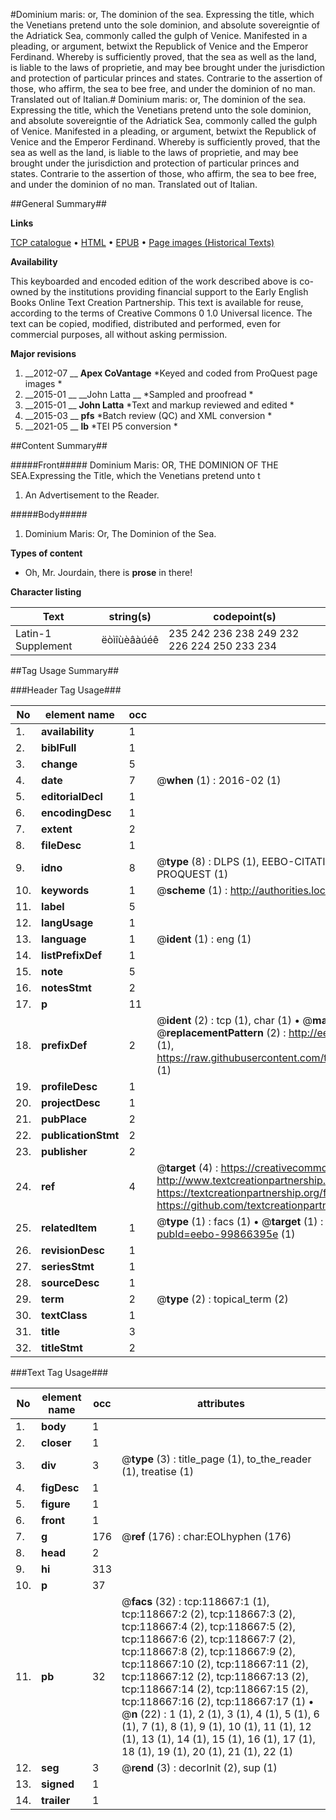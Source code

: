 #Dominium maris: or, The dominion of the sea. Expressing the title, which the Venetians pretend unto the sole dominion, and absolute sovereigntie of the Adriatick Sea, commonly called the gulph of Venice. Manifested in a pleading, or argument, betwixt the Republick of Venice and the Emperor Ferdinand. Whereby is sufficiently proved, that the sea as well as the land, is liable to the laws of proprietie, and may bee brought under the jurisdiction and protection of particular princes and states. Contrarie to the assertion of those, who affirm, the sea to bee free, and under the dominion of no man. Translated out of Italian.#
Dominium maris: or, The dominion of the sea. Expressing the title, which the Venetians pretend unto the sole dominion, and absolute sovereigntie of the Adriatick Sea, commonly called the gulph of Venice. Manifested in a pleading, or argument, betwixt the Republick of Venice and the Emperor Ferdinand. Whereby is sufficiently proved, that the sea as well as the land, is liable to the laws of proprietie, and may bee brought under the jurisdiction and protection of particular princes and states. Contrarie to the assertion of those, who affirm, the sea to bee free, and under the dominion of no man. Translated out of Italian.

##General Summary##

**Links**

[TCP catalogue](http://www.ota.ox.ac.uk/tcp/)  • 
[HTML](http://tei.it.ox.ac.uk/tcp/Texts-HTML/free/A81/A81609.html)  • 
[EPUB](http://tei.it.ox.ac.uk/tcp/Texts-EPUB/free/A81/A81609.epub) • 
[Page images (Historical Texts)](https://historicaltexts.jisc.ac.uk/eebo-99866395e)

**Availability**

This keyboarded and encoded edition of the work described above is co-owned by the
    institutions providing financial support to the Early English Books Online Text Creation
    Partnership. This text is available for reuse, according to the terms of  Creative Commons 0 1.0 Universal
    licence. The text can be copied, modified, distributed and performed, even for commercial
    purposes, all without asking permission.

**Major revisions**

1. __2012-07 __ __Apex CoVantage__ *Keyed and coded from ProQuest page images *
1. __2015-01 __ __John Latta __ *Sampled and proofread *
1. __2015-01 __ __John Latta__ *Text and markup reviewed and edited *
1. __2015-03 __ __pfs__ *Batch review (QC) and XML conversion *
1. __2021-05 __ __lb__ *TEI P5 conversion *

##Content Summary##

#####Front#####
Dominium Maris: OR, THE DOMINION OF THE SEA.Expressing the Title, which the Venetians pretend unto t
1. An Advertisement to the Reader.

#####Body#####

1. Dominium Maris: Or, The Dominion of the Sea.

**Types of content**

  * Oh, Mr. Jourdain, there is **prose** in there!

**Character listing**


|Text|string(s)|codepoint(s)|
|---|---|---|
|Latin-1 Supplement|ëòìîùèâàúéê|235 242 236 238 249 232 226 224 250 233 234|

##Tag Usage Summary##

###Header Tag Usage###

|No|element name|occ|attributes|
|---|---|---|---|
|1.|__availability__|1||
|2.|__biblFull__|1||
|3.|__change__|5||
|4.|__date__|7| @__when__ (1) : 2016-02 (1)|
|5.|__editorialDecl__|1||
|6.|__encodingDesc__|1||
|7.|__extent__|2||
|8.|__fileDesc__|1||
|9.|__idno__|8| @__type__ (8) : DLPS (1), EEBO-CITATION (1), VID (1), EEBO-PROQUEST (1), STC (3), PROQUEST (1)|
|10.|__keywords__|1| @__scheme__ (1) : http://authorities.loc.gov/ (1)|
|11.|__label__|5||
|12.|__langUsage__|1||
|13.|__language__|1| @__ident__ (1) : eng (1)|
|14.|__listPrefixDef__|1||
|15.|__note__|5||
|16.|__notesStmt__|2||
|17.|__p__|11||
|18.|__prefixDef__|2| @__ident__ (2) : tcp (1), char (1)  •  @__matchPattern__ (2) : ([0-9\-]+):([0-9IVX]+) (1), (.+) (1)  •  @__replacementPattern__ (2) : http://eebo.chadwyck.com/downloadtiff?vid=$1&page=$2 (1), https://raw.githubusercontent.com/textcreationpartnership/Texts/master/tcpchars.xml#$1 (1)|
|19.|__profileDesc__|1||
|20.|__projectDesc__|1||
|21.|__pubPlace__|2||
|22.|__publicationStmt__|2||
|23.|__publisher__|2||
|24.|__ref__|4| @__target__ (4) : https://creativecommons.org/publicdomain/zero/1.0/ (1), http://www.textcreationpartnership.org/docs/. (1), https://textcreationpartnership.org/faq/#faq05 (1), https://github.com/textcreationpartnership (1)|
|25.|__relatedItem__|1| @__type__ (1) : facs (1)  •  @__target__ (1) : https://data.historicaltexts.jisc.ac.uk/view?pubId=eebo-99866395e (1)|
|26.|__revisionDesc__|1||
|27.|__seriesStmt__|1||
|28.|__sourceDesc__|1||
|29.|__term__|2| @__type__ (2) : topical_term (2)|
|30.|__textClass__|1||
|31.|__title__|3||
|32.|__titleStmt__|2||


###Text Tag Usage###

|No|element name|occ|attributes|
|---|---|---|---|
|1.|__body__|1||
|2.|__closer__|1||
|3.|__div__|3| @__type__ (3) : title_page (1), to_the_reader (1), treatise (1)|
|4.|__figDesc__|1||
|5.|__figure__|1||
|6.|__front__|1||
|7.|__g__|176| @__ref__ (176) : char:EOLhyphen (176)|
|8.|__head__|2||
|9.|__hi__|313||
|10.|__p__|37||
|11.|__pb__|32| @__facs__ (32) : tcp:118667:1 (1), tcp:118667:2 (2), tcp:118667:3 (2), tcp:118667:4 (2), tcp:118667:5 (2), tcp:118667:6 (2), tcp:118667:7 (2), tcp:118667:8 (2), tcp:118667:9 (2), tcp:118667:10 (2), tcp:118667:11 (2), tcp:118667:12 (2), tcp:118667:13 (2), tcp:118667:14 (2), tcp:118667:15 (2), tcp:118667:16 (2), tcp:118667:17 (1)  •  @__n__ (22) : 1 (1), 2 (1), 3 (1), 4 (1), 5 (1), 6 (1), 7 (1), 8 (1), 9 (1), 10 (1), 11 (1), 12 (1), 13 (1), 14 (1), 15 (1), 16 (1), 17 (1), 18 (1), 19 (1), 20 (1), 21 (1), 22 (1)|
|12.|__seg__|3| @__rend__ (3) : decorInit (2), sup (1)|
|13.|__signed__|1||
|14.|__trailer__|1||
